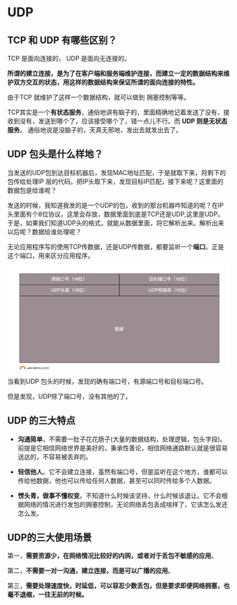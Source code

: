 # UDP


## TCP 和 UDP 有哪些区别？

TCP 是面向连接的， UDP 是面向无连接的。


**所谓的建立连接，是为了在客户端和服务端维护连接，而建立一定的数据结构来维护双方交互的状态，用这样的数据结构来保证所谓的面向连接的特性。**

由于TCP 就维护了这样一个数据结构，就可以做到 拥塞控制等等。


TCP其实是一个**有状态服务**，通俗地讲有脑子的，里面精确地记着发送了没有，接收到没有，发送到哪个了，应该接受哪个了，错一点儿不行。而 **UDP 则是无状态服务**。 通俗地说是没脑子的，天真无邪地，发出去就发出去了。




## UDP 包头是什么样地？

当发送的UDP包到达目标机器后，发现MAC地址匹配，于是就取下来，将剩下的包传给处理IP
层的代码。把IP头取下来，发现目标IP匹配，接下来呢？这里面的数据包是给谁呢？

发送的时候，我知道我发的是一个UDP的包，收到的那台机器咋知道的呢？在IP头里面有个8位协议，这里会存放，数据里面到底是TCP还是UDP,这里是UDP。 于是，如果我们知道UDP头的格式，就能从数据里面，将它解析出来。解析出来以后呢？数据给谁处理呢？

无论应用程序写的使用TCP传数据，还是UDP传数据，都要监听一个**端口**。正是这个端口，用来区分应用程序。

![](images/2021-05-11-14-39-24.png)

当看到UDP 包头的时候，发现的确有端口号，有源端口号和目标端口号。

但是发现，UDP除了端口号，没有其他的了。



## UDP 的三大特点

* **沟通简单**，不需要一肚子花花肠子(大量的数据结构，处理逻辑，包头字段)。前提是它相信网络世界是美好的，秉承性善论，相信网络通路默认就是很容易送达的，不容易被丢弃的。


* **轻信他人**。它不会建立连接，虽然有端口号，但是监听在这个地方，谁都可以传给他数据，他也可以传给任何人数据，甚至可以同时传给多个人数据。


* **愣头青，做事不懂权变**。不知道什么时候该坚持，什么时候该退让。它不会根据网络的情况进行发包的拥塞控制，无论网络丢包丢成啥样了，它该怎么发还怎么发。


## UDP的三大使用场景

第一，**需要资源少，在网络情况比较好的内网，或者对于丢包不敏感的应用**。



第二，**不需要一对一沟通，建立连接，而是可以广播的应用**。


第三，**需要处理速度快，时延低，可以容忍少数丢包，但是要求即便网络拥塞，也毫不退缩，一往无前的时候。**


